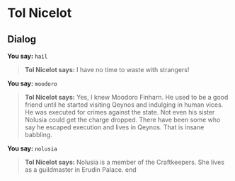 # Tol Nicelot


## Dialog

**You say:** `hail`



>**Tol Nicelot says:** I have no time to waste with strangers!

**You say:** `moodoro`



>**Tol Nicelot says:** Yes, I knew Moodoro Finharn. He used to be a good friend until he started visiting Qeynos and indulging in human vices. He was executed for crimes against the state. Not even his sister Nolusia could get the charge dropped. There have been some who say he escaped execution and lives in Qeynos. That is insane babbling.

**You say:** `nolusia`



>**Tol Nicelot says:** Nolusia is a member of the Craftkeepers. She lives as a guildmaster in Erudin Palace.
end

